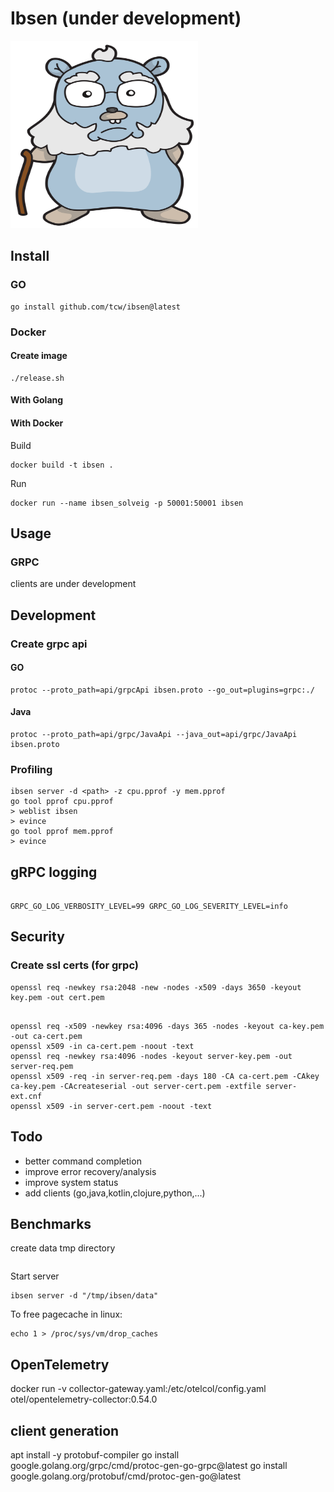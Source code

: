 # Ibsen (under development)

<img src="mascot/ibsenMascot.svg" width="300" height="300" alt="ibsen mascot">

## Install

### GO

```shell script
go install github.com/tcw/ibsen@latest
```

### Docker

#### Create image

```shell
./release.sh
```



#### With Golang


#### With Docker

Build
```shell
docker build -t ibsen .
```

Run
```shell
docker run --name ibsen_solveig -p 50001:50001 ibsen
```

## Usage

### GRPC

clients are under development

## Development

### Create grpc api

#### GO

```shell
protoc --proto_path=api/grpcApi ibsen.proto --go_out=plugins=grpc:./
```

#### Java

```shell
protoc --proto_path=api/grpc/JavaApi --java_out=api/grpc/JavaApi ibsen.proto
```

### Profiling

```shell script
ibsen server -d <path> -z cpu.pprof -y mem.pprof
go tool pprof cpu.pprof
> weblist ibsen
> evince
go tool pprof mem.pprof
> evince
```

## gRPC logging

```shell script

GRPC_GO_LOG_VERBOSITY_LEVEL=99 GRPC_GO_LOG_SEVERITY_LEVEL=info 

```

## Security

### Create ssl certs (for grpc)

```shell script
openssl req -newkey rsa:2048 -new -nodes -x509 -days 3650 -keyout key.pem -out cert.pem
```

```shell

openssl req -x509 -newkey rsa:4096 -days 365 -nodes -keyout ca-key.pem -out ca-cert.pem 
openssl x509 -in ca-cert.pem -noout -text
openssl req -newkey rsa:4096 -nodes -keyout server-key.pem -out server-req.pem 
openssl x509 -req -in server-req.pem -days 180 -CA ca-cert.pem -CAkey ca-key.pem -CAcreateserial -out server-cert.pem -extfile server-ext.cnf
openssl x509 -in server-cert.pem -noout -text
```

## Todo

- better command completion
- improve error recovery/analysis
- improve system status
- add clients (go,java,kotlin,clojure,python,...)

## Benchmarks

create data tmp directory

```shell

```

Start server
```shell
ibsen server -d "/tmp/ibsen/data"
```

To free pagecache in linux:
```shell
echo 1 > /proc/sys/vm/drop_caches 
```

## OpenTelemetry

docker run -v collector-gateway.yaml:/etc/otelcol/config.yaml otel/opentelemetry-collector:0.54.0

## client generation
apt install -y protobuf-compiler
go install google.golang.org/grpc/cmd/protoc-gen-go-grpc@latest
go install google.golang.org/protobuf/cmd/protoc-gen-go@latest